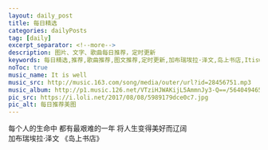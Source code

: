 ```yaml
---
layout: daily_post
title: 每日精选
categories: dailyPosts
tag: [daily]
excerpt_separator: <!--more-->
description: 图片、文字、歌曲每日推荐，定时更新
keywords: 每日精选,推荐,歌曲推荐,图文推荐,定时更新,加布瑞埃拉·泽文,岛上书店,Itiswell
noToc: true
music_name: It is well
music_src: http://music.163.com/song/media/outer/url?id=28456751.mp3
music_album: http://p1.music.126.net/VTziHJWAKijL5AmmnJy3-Q==/564049465060935.jpg
pic_src: https://i.loli.net/2017/08/08/5989179dce0c7.jpg
pic_alt: 每日推荐美图
---
```


每个人的生命中
都有最艰难的一年
将人生变得美好而辽阔
<br/>
加布瑞埃拉·泽文 《岛上书店》